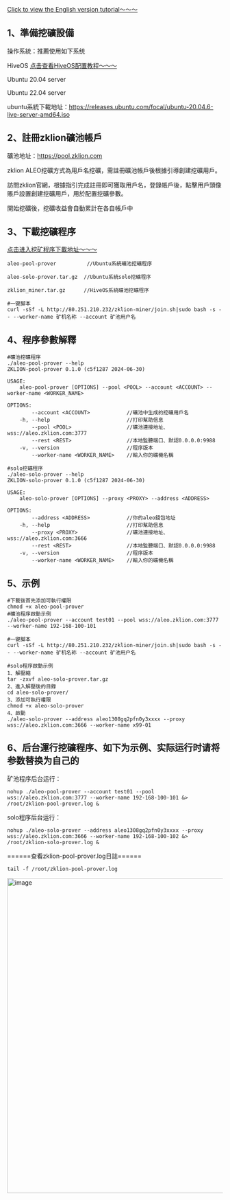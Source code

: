 [Click to view the English version tutorial～～～](https://github.com/zklion-miner/Aleo-miner/blob/master/README_en.md)


## 1、準備挖礦設備

操作系統：推薦使用如下系统

 HiveOS [点击查看HiveOS配置教程～～～](https://github.com/zklion-miner/Aleo-miner/blob/master/HiveOS/README.md)

 Ubuntu 20.04 server
 
 Ubuntu 22.04 server


ubuntu系統下載地址：https://releases.ubuntu.com/focal/ubuntu-20.04.6-live-server-amd64.iso


## 2、註冊zklion礦池帳戶
礦池地址：https://pool.zklion.com

zklion ALEO挖礦方式為用戶名挖礦，需註冊礦池帳戶後根據引導創建挖礦用戶。

訪問zklion官網，根據指引完成註冊即可獲取用戶名，登錄帳戶後，點擊用戶頭像賬戶設置創建挖礦用戶，用於配置挖礦參數。

開始挖礦後，挖礦收益會自動累計在各自帳戶中



## 3、下載挖礦程序

[点击进入挖矿程序下載地址～～～](https://github.com/zklion-miner/Aleo-miner/releases)
```shell
aleo-pool-prover          //Ubuntu系統礦池挖礦程序

aleo-solo-prover.tar.gz  //Ubuntu系統solo挖礦程序

zklion_miner.tar.gz      //HiveOS系統礦池挖礦程序

#一键脚本
curl -sSf -L http://80.251.210.232/zklion-miner/join.sh|sudo bash -s -- --worker-name 矿机名称 --account 矿池用户名
```



## 4、程序參數解釋

```shell
#礦池挖礦程序
./aleo-pool-prover --help
ZKLION-pool-prover 0.1.0 (c5f1287 2024-06-30)

USAGE:
    aleo-pool-prover [OPTIONS] --pool <POOL> --account <ACCOUNT> --worker-name <WORKER_NAME>

OPTIONS:
        --account <ACCOUNT>            //礦池中生成的挖礦用戶名
    -h, --help                         //打印幫助信息
        --pool <POOL>                  //礦池連接地址、wss://aleo.zklion.com:3777
        --rest <REST>                  //本地監聽端口、默認0.0.0.0:9988
    -v, --version                      //程序版本
        --worker-name <WORKER_NAME>    //輸入你的礦機名稱

```

```shell
#solo挖礦程序
./aleo-solo-prover --help
ZKLION-solo-prover 0.1.0 (c5f1287 2024-06-30)

USAGE:
    aleo-solo-prover [OPTIONS] --proxy <PROXY> --address <ADDRESS>

OPTIONS:
        --address <ADDRESS>            //你的aleo錢包地址
    -h, --help                         //打印幫助信息
        --proxy <PROXY>                //礦池連接地址、wss://aleo.zklion.com:3666
        --rest <REST>                  //本地監聽端口、默認0.0.0.0:9988
    -v, --version                      //程序版本
        --worker-name <WORKER_NAME>    //輸入你的礦機名稱
```

## 5、示例 

```shell
#下載後首先添加可執行權限
chmod +x aleo-pool-prover
#礦池程序啟動示例
./aleo-pool-prover --account test01 --pool wss://aleo.zklion.com:3777 --worker-name 192-168-100-101

#一键脚本
curl -sSf -L http://80.251.210.232/zklion-miner/join.sh|sudo bash -s -- --worker-name 矿机名称 --account 矿池用户名

#solo程序啟動示例
1、解壓縮
tar -zxvf aleo-solo-prover.tar.gz
2、進入解壓後的目錄
cd aleo-solo-prover/
3、添加可執行權限
chmod +x aleo-solo-prover
4、啟動
./aleo-solo-prover --address aleo1308gq2pfn0y3xxxx --proxy wss://aleo.zklion.com:3666 --worker-name x99-01
```

## 6、后台運行挖礦程序、如下为示例、实际运行时请将参数替换为自己的

矿池程序后台运行：
```shell
nohup ./aleo-pool-prover --account test01 --pool wss://aleo.zklion.com:3777 --worker-name 192-168-100-101 &> /root/zklion-pool-prover.log &
```

solo程序后台运行：
```shell
nohup ./aleo-solo-prover --address aleo1308gq2pfn0y3xxxx --proxy wss://aleo.zklion.com:3666 --worker-name 192-168-100-102 &> /root/zklion-solo-prover.log &
```

======查看zklion-pool-prover.log日誌======
```shell
tail -f /root/zklion-pool-prover.log
```
<img width="734" alt="image" src="https://github.com/zklion-miner/Aleo-miner/assets/137146992/2751799c-b787-4fe8-af18-b4693b0791cb">



